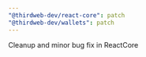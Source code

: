 ```yaml
---
"@thirdweb-dev/react-core": patch
"@thirdweb-dev/wallets": patch
---
```


Cleanup and minor bug fix in ReactCore
